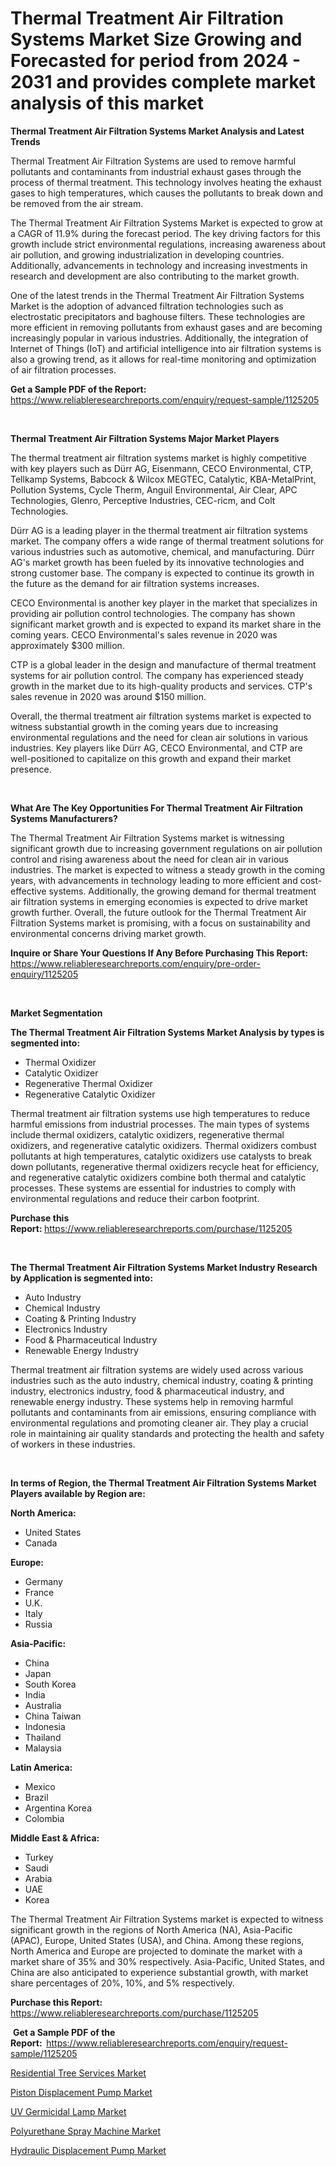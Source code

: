 <p><h1>Thermal Treatment Air Filtration Systems Market Size Growing and Forecasted for period from 2024 - 2031 and provides complete market analysis of this market</h1></p><p><strong>Thermal Treatment Air Filtration Systems Market Analysis and Latest Trends</strong></p>
<p><p>Thermal Treatment Air Filtration Systems are used to remove harmful pollutants and contaminants from industrial exhaust gases through the process of thermal treatment. This technology involves heating the exhaust gases to high temperatures, which causes the pollutants to break down and be removed from the air stream.</p><p>The Thermal Treatment Air Filtration Systems Market is expected to grow at a CAGR of 11.9% during the forecast period. The key driving factors for this growth include strict environmental regulations, increasing awareness about air pollution, and growing industrialization in developing countries. Additionally, advancements in technology and increasing investments in research and development are also contributing to the market growth.</p><p>One of the latest trends in the Thermal Treatment Air Filtration Systems Market is the adoption of advanced filtration technologies such as electrostatic precipitators and baghouse filters. These technologies are more efficient in removing pollutants from exhaust gases and are becoming increasingly popular in various industries. Additionally, the integration of Internet of Things (IoT) and artificial intelligence into air filtration systems is also a growing trend, as it allows for real-time monitoring and optimization of air filtration processes.</p></p>
<p><strong>Get a Sample PDF of the Report:&nbsp;</strong> <a href="https://www.reliableresearchreports.com/enquiry/request-sample/1125205">https://www.reliableresearchreports.com/enquiry/request-sample/1125205</a></p>
<p>&nbsp;</p>
<p><strong>Thermal Treatment Air Filtration Systems Major Market Players</strong></p>
<p><p>The thermal treatment air filtration systems market is highly competitive with key players such as Dürr AG, Eisenmann, CECO Environmental, CTP, Tellkamp Systems, Babcock & Wilcox MEGTEC, Catalytic, KBA-MetalPrint, Pollution Systems, Cycle Therm, Anguil Environmental, Air Clear, APC Technologies, Glenro, Perceptive Industries, CEC-ricm, and Colt Technologies.</p><p>Dürr AG is a leading player in the thermal treatment air filtration systems market. The company offers a wide range of thermal treatment solutions for various industries such as automotive, chemical, and manufacturing. Dürr AG's market growth has been fueled by its innovative technologies and strong customer base. The company is expected to continue its growth in the future as the demand for air filtration systems increases.</p><p>CECO Environmental is another key player in the market that specializes in providing air pollution control technologies. The company has shown significant market growth and is expected to expand its market share in the coming years. CECO Environmental's sales revenue in 2020 was approximately $300 million.</p><p>CTP is a global leader in the design and manufacture of thermal treatment systems for air pollution control. The company has experienced steady growth in the market due to its high-quality products and services. CTP's sales revenue in 2020 was around $150 million.</p><p>Overall, the thermal treatment air filtration systems market is expected to witness substantial growth in the coming years due to increasing environmental regulations and the need for clean air solutions in various industries. Key players like Dürr AG, CECO Environmental, and CTP are well-positioned to capitalize on this growth and expand their market presence.</p></p>
<p>&nbsp;</p>
<p><strong>What Are The Key Opportunities For Thermal Treatment Air Filtration Systems Manufacturers?</strong></p>
<p><p>The Thermal Treatment Air Filtration Systems market is witnessing significant growth due to increasing government regulations on air pollution control and rising awareness about the need for clean air in various industries. The market is expected to witness a steady growth in the coming years, with advancements in technology leading to more efficient and cost-effective systems. Additionally, the growing demand for thermal treatment air filtration systems in emerging economies is expected to drive market growth further. Overall, the future outlook for the Thermal Treatment Air Filtration Systems market is promising, with a focus on sustainability and environmental concerns driving market growth.</p></p>
<p><strong>Inquire or Share Your Questions If Any Before Purchasing This Report:</strong> <a href="https://www.reliableresearchreports.com/enquiry/pre-order-enquiry/1125205">https://www.reliableresearchreports.com/enquiry/pre-order-enquiry/1125205</a></p>
<p>&nbsp;</p>
<p><strong>Market Segmentation</strong></p>
<p><strong>The Thermal Treatment Air Filtration Systems Market Analysis by types is segmented into:</strong></p>
<p><ul><li>Thermal Oxidizer</li><li>Catalytic Oxidizer</li><li>Regenerative Thermal Oxidizer</li><li>Regenerative Catalytic Oxidizer</li></ul></p>
<p><p>Thermal treatment air filtration systems use high temperatures to reduce harmful emissions from industrial processes. The main types of systems include thermal oxidizers, catalytic oxidizers, regenerative thermal oxidizers, and regenerative catalytic oxidizers. Thermal oxidizers combust pollutants at high temperatures, catalytic oxidizers use catalysts to break down pollutants, regenerative thermal oxidizers recycle heat for efficiency, and regenerative catalytic oxidizers combine both thermal and catalytic processes. These systems are essential for industries to comply with environmental regulations and reduce their carbon footprint.</p></p>
<p><strong>Purchase this Report:&nbsp;</strong><a href="https://www.reliableresearchreports.com/purchase/1125205">https://www.reliableresearchreports.com/purchase/1125205</a></p>
<p>&nbsp;</p>
<p><strong>The Thermal Treatment Air Filtration Systems Market Industry Research by Application is segmented into:</strong></p>
<p><ul><li>Auto Industry</li><li>Chemical Industry</li><li>Coating & Printing Industry</li><li>Electronics Industry</li><li>Food & Pharmaceutical Industry</li><li>Renewable Energy Industry</li></ul></p>
<p><p>Thermal treatment air filtration systems are widely used across various industries such as the auto industry, chemical industry, coating & printing industry, electronics industry, food & pharmaceutical industry, and renewable energy industry. These systems help in removing harmful pollutants and contaminants from air emissions, ensuring compliance with environmental regulations and promoting cleaner air. They play a crucial role in maintaining air quality standards and protecting the health and safety of workers in these industries.</p></p>
<p>&nbsp;</p>
<p><strong>In terms of Region, the Thermal Treatment Air Filtration Systems Market Players available by Region are:</strong></p>
<p>
    <p> <strong> North America: </strong>
        <ul>
            <li>United States</li>
            <li>Canada</li>
        </ul>
        </p> 
    <p> <strong> Europe: </strong>
        <ul>
            <li>Germany</li>
            <li>France</li>
            <li>U.K.</li>
            <li>Italy</li>
            <li>Russia</li>
        </ul>
        </p> 
    <p> <strong> Asia-Pacific: </strong>
        <ul>
            <li>China</li>
            <li>Japan</li>
            <li>South Korea</li>
            <li>India</li>
            <li>Australia</li>
            <li>China Taiwan</li>
            <li>Indonesia</li>
            <li>Thailand</li>
            <li>Malaysia</li>
        </ul>
        </p> 
    <p> <strong> Latin America: </strong>
        <ul>
            <li>Mexico</li>
            <li>Brazil</li>
            <li>Argentina Korea</li>
            <li>Colombia</li>
        </ul>
        </p> 
    <p> <strong> Middle East & Africa: </strong>
        <ul>
            <li>Turkey</li>
            <li>Saudi</li>
            <li>Arabia</li>
            <li>UAE</li>
            <li>Korea</li>
        </ul>
    </p>
    </p>
<p><p>The Thermal Treatment Air Filtration Systems market is expected to witness significant growth in the regions of North America (NA), Asia-Pacific (APAC), Europe, United States (USA), and China. Among these regions, North America and Europe are projected to dominate the market with a market share of 35% and 30% respectively. Asia-Pacific, United States, and China are also anticipated to experience substantial growth, with market share percentages of 20%, 10%, and 5% respectively.</p></p>
<p><strong>Purchase this Report: </strong><a href="https://www.reliableresearchreports.com/purchase/1125205">https://www.reliableresearchreports.com/purchase/1125205</a></p>
<p>&nbsp;<strong>Get a Sample PDF of the Report:&nbsp;&nbsp;</strong><a href="https://www.reliableresearchreports.com/enquiry/request-sample/1125205">https://www.reliableresearchreports.com/enquiry/request-sample/1125205</a></p>
<p><strong></strong></p>
<p><p><a href="https://medium.com/@cletusdoyle654/residential-tree-services-market-trends-forecast-and-competitive-analysis-to-2031-5e5ab4a99e9b">Residential Tree Services Market</a></p><p><a href="https://medium.com/@ericsanford98567/piston-displacement-pump-market-trends-forecast-and-competitive-analysis-to-2031-5d74d54b32b5">Piston Displacement Pump Market</a></p><p><a href="https://medium.com/@sainreportprime/uv-germicidal-lamp-nbsp-market-focuses-on-market-share-size-and-projected-forecast-till-2031-45d4a05e6642">UV Germicidal Lamp Market</a></p><p><a href="https://medium.com/@cletusdoyle654/polyurethane-spray-machine-market-competitive-analysis-market-trends-and-forecast-to-2031-0c0e7a53c74b">Polyurethane Spray Machine Market</a></p><p><a href="https://medium.com/@ericsanford98567/hydraulic-displacement-pump-market-research-report-its-history-and-forecast-2024-to-2031-8c81b75148d4">Hydraulic Displacement Pump Market</a></p></p>